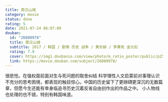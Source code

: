 ```yaml
---
title: 南汉山城
category: movie
status: done
rating: 5
date: 2021-07-24 06:07:09
douban:
  id: "26800978"
  title: 南汉山城
  subtitle: 2017 / 韩国 / 剧情 历史 战争 / 黄东赫 / 李秉宪 金允石
  rating: 7.9
  cover: https://img1.doubanio.com/view/photo/m_ratio_poster/public/p2505021598.jpg
  link: https://movie.douban.com/subject/26800978/
---
```


很悲怆。在强权面前面对生与死问题的取舍纠结 科学理性人文启蒙前对事理认识不充分的思考困境，都表现的触目惊心。中国的历史留下了更磅礴更深沉的无数篇章，但愿今生还能有幸身临追寻历史沉着反省自由创作出的作品之中。 小人物线也处理的也不错，特别有韩国味道。